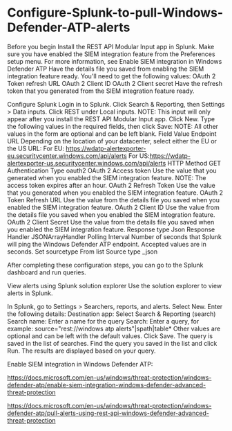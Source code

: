 # Configure-Splunk-to-pull-Windows-Defender-ATP-alerts


Before you begin
Install the REST API Modular Input app in Splunk.
Make sure you have enabled the SIEM integration feature from the Preferences setup menu. For more information, see Enable SIEM integration in Windows Defender ATP
Have the details file you saved from enabling the SIEM integration feature ready. You'll need to get the following values:
OAuth 2 Token refresh URL
OAuth 2 Client ID
OAuth 2 Client secret
Have the refresh token that you generated from the SIEM integration feature ready.

Configure Splunk
Login in to Splunk.
Click Search & Reporting, then Settings > Data inputs.
Click REST under Local inputs.
NOTE: This input will only appear after you install the REST API Modular Input app.
Click New.
Type the following values in the required fields, then click Save:
NOTE: All other values in the form are optional and can be left blank.
Field
Value
Endpoint URL
Depending on the location of your datacenter, select either the EU or the US URL: 
For EU: https://wdatp-alertexporter-eu.securitycenter.windows.com/api/alerts
For US:https://wdatp-alertexporter-us.securitycenter.windows.com/api/alerts 
HTTP Method
GET
Authentication Type
oauth2
OAuth 2 Access token
Use the value that you generated when you enabled the SIEM integration feature. 
NOTE: The access token expires after an hour. 
OAuth 2 Refresh Token
Use the value that you generated when you enabled the SIEM integration feature.
OAuth 2 Token Refresh URL
Use the value from the details file you saved when you enabled the SIEM integration feature.
OAuth 2 Client ID
Use the value from the details file you saved when you enabled the SIEM integration feature.
OAuth 2 Client Secret
Use the value from the details file you saved when you enabled the SIEM integration feature.
Response type
Json
Response Handler
JSONArrayHandler
Polling Interval
Number of seconds that Splunk will ping the Windows Defender ATP endpoint. Accepted values are in seconds.
Set sourcetype
From list
Source type
_json

After completing these configuration steps, you can go to the Splunk dashboard and run queries.

View alerts using Splunk solution explorer
Use the solution explorer to view alerts in Splunk.

In Splunk, go to Settings > Searchers, reports, and alerts.
Select New.
Enter the following details:
Destination app: Select Search & Reporting (search)
Search name: Enter a name for the query
Search: Enter a query, for example:
source="rest://windows atp alerts"|spath|table*
Other values are optional and can be left with the default values.
Click Save. The query is saved in the list of searches.
Find the query you saved in the list and click Run. The results are displayed based on your query.

Enable SIEM integration in Windows Defender ATP:

https://docs.microsoft.com/en-us/windows/threat-protection/windows-defender-atp/enable-siem-integration-windows-defender-advanced-threat-protection

https://docs.microsoft.com/en-us/windows/threat-protection/windows-defender-atp/pull-alerts-using-rest-api-windows-defender-advanced-threat-protection

